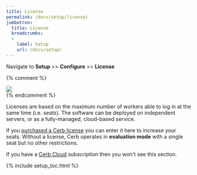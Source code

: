 ```yaml
---
title: License
permalink: /docs/setup/license/
jumbotron:
  title: License
  breadcrumbs:
  - 
    label: Setup
    url: /docs/setup/
---
```


Navigate to **Setup** >> **Configure** >> **License**

{% comment %}
<div class="cerb-screenshot">
<img src="/assets/images/docs/setup/license.png" class="screenshot">
</div>
{% endcomment %}

Licenses are based on the maximum number of workers able to log in at the same time (i.e. _seats_). The software can be deployed on independent servers, or as a fully-managed, cloud-based service.

If you [purchased a Cerb license](/download/) you can enter it here to increase your seats.  Without a license, Cerb operates in **evaluation mode** with a single seat but no other restrictions.

If you have a [Cerb Cloud](/cloud/) subscription then you won't see this section.

{% include setup_toc.html %}